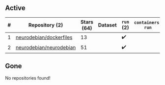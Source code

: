 ## Active
| # | Repository (2) | Stars (64) | Dataset | `run` (2) | `containers-run` |
| --- | --- | --- | --- | --- | --- |
| 1 | [neurodebian/dockerfiles](https://github.com/neurodebian/dockerfiles) | 13 |  | :heavy_check_mark: |  |
| 2 | [neurodebian/neurodebian](https://github.com/neurodebian/neurodebian) | 51 |  | :heavy_check_mark: |  |

## Gone
No repositories found!
